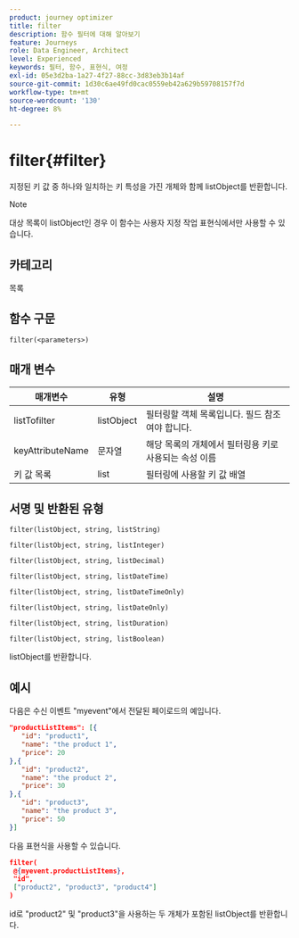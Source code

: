 ```yaml
---
product: journey optimizer
title: filter
description: 함수 필터에 대해 알아보기
feature: Journeys
role: Data Engineer, Architect
level: Experienced
keywords: 필터, 함수, 표현식, 여정
exl-id: 05e3d2ba-1a27-4f27-88cc-3d83eb3b14af
source-git-commit: 1d30c6ae49fd0cac0559eb42a629b59708157f7d
workflow-type: tm+mt
source-wordcount: '130'
ht-degree: 8%

---
```


# filter{#filter}

지정된 키 값 중 하나와 일치하는 키 특성을 가진 개체와 함께 listObject를 반환합니다.

>[!NOTE]
>
>대상 목록이 listObject인 경우 이 함수는 사용자 지정 작업 표현식에서만 사용할 수 있습니다.

## 카테고리

목록

## 함수 구문

`filter(<parameters>)`

## 매개 변수

| 매개변수 | 유형 | 설명 |
|-----------|------------------|------------------|
| listTofilter | listObject | 필터링할 객체 목록입니다. 필드 참조여야 합니다. |
| keyAttributeName | 문자열 | 해당 목록의 개체에서 필터링용 키로 사용되는 속성 이름 |
| 키 값 목록 | list | 필터링에 사용할 키 값 배열 |

## 서명 및 반환된 유형

`filter(listObject, string, listString)`

`filter(listObject, string, listInteger)`

`filter(listObject, string, listDecimal)`

`filter(listObject, string, listDateTime)`

`filter(listObject, string, listDateTimeOnly)`

`filter(listObject, string, listDateOnly)`

`filter(listObject, string, listDuration)`

`filter(listObject, string, listBoolean)`

listObject를 반환합니다.

## 예시

다음은 수신 이벤트 &quot;myevent&quot;에서 전달된 페이로드의 예입니다.

```json
"productListItems": [{
   "id": "product1",
   "name": "the product 1",
   "price": 20
},{
   "id": "product2",
   "name": "the product 2",
   "price": 30
},{
   "id": "product3",
   "name": "the product 3",
   "price": 50
}]
```

다음 표현식을 사용할 수 있습니다.

```json
filter(
 @{myevent.productListItems},
 "id", 
 ["product2", "product3", "product4"]
)
```

id로 &quot;product2&quot; 및 &quot;product3&quot;을 사용하는 두 개체가 포함된 listObject를 반환합니다.

